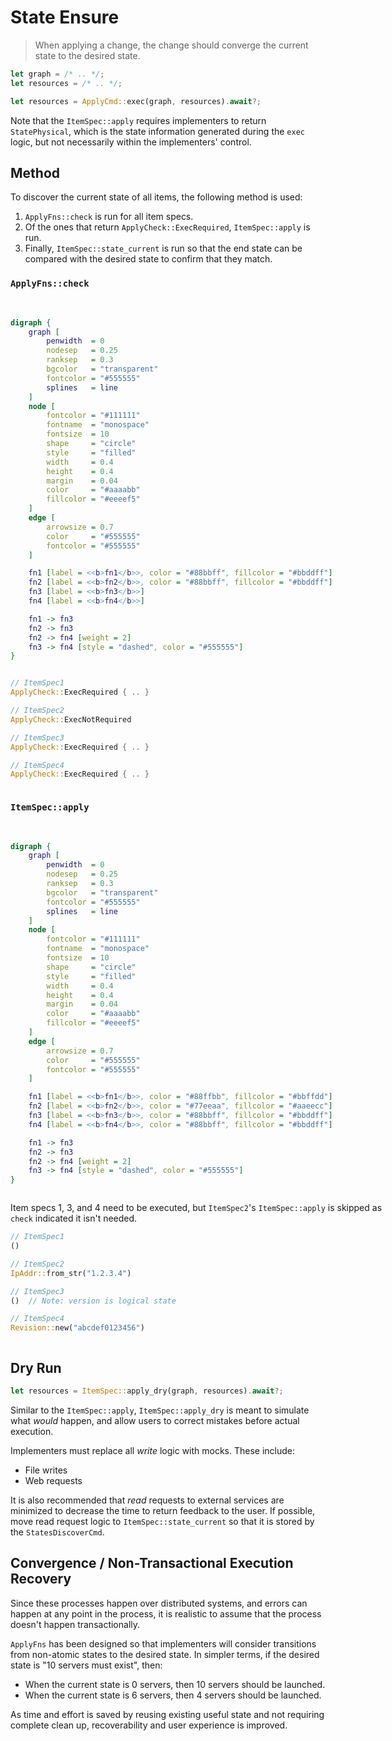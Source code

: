 # State Ensure

> When applying a change, the change should converge the current state to the desired state.


```rust ,ignore
let graph = /* .. */;
let resources = /* .. */;

let resources = ApplyCmd::exec(graph, resources).await?;
```

Note that the `ItemSpec::apply` requires implementers to return `StatePhysical`, which is the state information generated during the `exec` logic, but not necessarily within the implementers' control.


## Method

To discover the current state of all items, the following method is used:

1. `ApplyFns::check` is run for all item specs.
2. Of the ones that return `ApplyCheck::ExecRequired`, `ItemSpec::apply` is run.
3. Finally, `ItemSpec::state_current` is run so that the end state can be compared with the desired state to confirm that they match.

### `ApplyFns::check`

<div style="display: inline-block; padding: 0px 20px 0px 0px;">
<br />

```dot process
digraph {
    graph [
        penwidth  = 0
        nodesep   = 0.25
        ranksep   = 0.3
        bgcolor   = "transparent"
        fontcolor = "#555555"
        splines   = line
    ]
    node [
        fontcolor = "#111111"
        fontname  = "monospace"
        fontsize  = 10
        shape     = "circle"
        style     = "filled"
        width     = 0.4
        height    = 0.4
        margin    = 0.04
        color     = "#aaaabb"
        fillcolor = "#eeeef5"
    ]
    edge [
        arrowsize = 0.7
        color     = "#555555"
        fontcolor = "#555555"
    ]

    fn1 [label = <<b>fn1</b>>, color = "#88bbff", fillcolor = "#bbddff"]
    fn2 [label = <<b>fn2</b>>, color = "#88bbff", fillcolor = "#bbddff"]
    fn3 [label = <<b>fn3</b>>]
    fn4 [label = <<b>fn4</b>>]

    fn1 -> fn3
    fn2 -> fn3
    fn2 -> fn4 [weight = 2]
    fn3 -> fn4 [style = "dashed", color = "#555555"]
}
```

</div>
<div style="display: inline-block; vertical-align: top;">

```rust ,ignore
// ItemSpec1
ApplyCheck::ExecRequired { .. }

// ItemSpec2
ApplyCheck::ExecNotRequired

// ItemSpec3
ApplyCheck::ExecRequired { .. }

// ItemSpec4
ApplyCheck::ExecRequired { .. }
```

</div>


### `ItemSpec::apply`

<div style="display: inline-block; padding: 0px 20px 0px 0px;">
<br />

```dot process
digraph {
    graph [
        penwidth  = 0
        nodesep   = 0.25
        ranksep   = 0.3
        bgcolor   = "transparent"
        fontcolor = "#555555"
        splines   = line
    ]
    node [
        fontcolor = "#111111"
        fontname  = "monospace"
        fontsize  = 10
        shape     = "circle"
        style     = "filled"
        width     = 0.4
        height    = 0.4
        margin    = 0.04
        color     = "#aaaabb"
        fillcolor = "#eeeef5"
    ]
    edge [
        arrowsize = 0.7
        color     = "#555555"
        fontcolor = "#555555"
    ]

    fn1 [label = <<b>fn1</b>>, color = "#88ffbb", fillcolor = "#bbffdd"]
    fn2 [label = <<b>fn2</b>>, color = "#77eeaa", fillcolor = "#aaeecc"]
    fn3 [label = <<b>fn3</b>>, color = "#88bbff", fillcolor = "#bbddff"]
    fn4 [label = <<b>fn4</b>>, color = "#88bbff", fillcolor = "#bbddff"]

    fn1 -> fn3
    fn2 -> fn3
    fn2 -> fn4 [weight = 2]
    fn3 -> fn4 [style = "dashed", color = "#555555"]
}
```

</div>
<div style="display: inline-block; width: 600px; vertical-align: top;">

Item specs 1, 3, and 4 need to be executed, but `ItemSpec2`'s `ItemSpec::apply` is skipped as `check` indicated it isn't needed.

```rust ,ignore
// ItemSpec1
()

// ItemSpec2
IpAddr::from_str("1.2.3.4")

// ItemSpec3
()  // Note: version is logical state

// ItemSpec4
Revision::new("abcdef0123456")
```

</div>


## Dry Run

```rust ,ignore
let resources = ItemSpec::apply_dry(graph, resources).await?;
```

Similar to the `ItemSpec::apply`, `ItemSpec::apply_dry` is meant to simulate what *would* happen, and allow users to correct mistakes before actual execution.

Implementers must replace all *write* logic with mocks. These include:

* File writes
* Web requests

It is also recommended that *read* requests to external services are minimized to decrease the time to return feedback to the user. If possible, move read request logic to `ItemSpec::state_current` so that it is stored by the `StatesDiscoverCmd`.


## Convergence / Non-Transactional Execution Recovery

Since these processes happen over distributed systems, and errors can happen at any point in the process, it is realistic to assume that the process doesn't happen transactionally.

`ApplyFns` has been designed so that implementers will consider transitions from non-atomic states to the desired state. In simpler terms, if the desired state is "10 servers must exist", then:

* When the current state is 0 servers, then 10 servers should be launched.
* When the current state is 6 servers, then 4 servers should be launched.

As time and effort is saved by reusing existing useful state and not requiring complete clean up, recoverability and user experience is improved.

<!-- Executing a subset of the graph. Cleaning a subset, and re-ensuring from that point. -->

